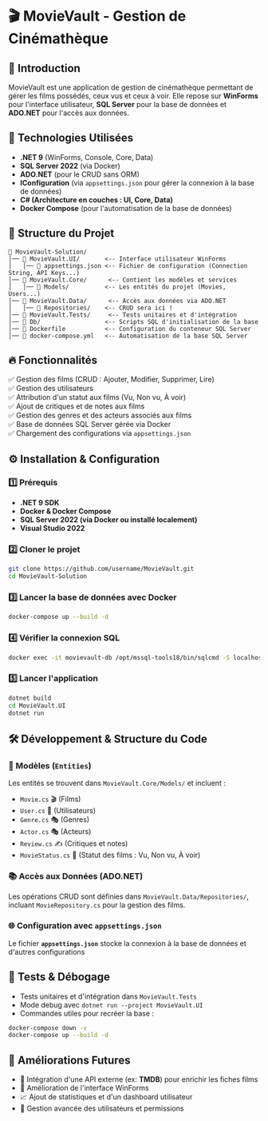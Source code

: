 ﻿# 🎬 MovieVault - Gestion de Cinémathèque

## 📌 Introduction
MovieVault est une application de gestion de cinémathèque permettant de gérer les films possédés, ceux vus et ceux à voir.
Elle repose sur **WinForms** pour l'interface utilisateur, **SQL Server** pour la base de données et **ADO.NET** pour l'accès aux données.

## 🚀 Technologies Utilisées
- **.NET 9** (WinForms, Console, Core, Data)
- **SQL Server 2022** (via Docker)
- **ADO.NET** (pour le CRUD sans ORM)
- **IConfiguration** (via `appsettings.json` pour gérer la connexion à la base de données)
- **C# (Architecture en couches : UI, Core, Data)**
- **Docker Compose** (pour l'automatisation de la base de données)

## 📂 Structure du Projet
```
📂 MovieVault-Solution/
│── 📂 MovieVault.UI/       <-- Interface utilisateur WinForms
│   │── 📜 appsettings.json <-- Fichier de configuration (Connection String, API Keys...)
│── 📂 MovieVault.Core/      <-- Contient les modèles et services
│   │── 📂 Models/          <-- Les entités du projet (Movies, Users...)
│── 📂 MovieVault.Data/      <-- Accès aux données via ADO.NET
│   │── 📂 Repositories/    <-- CRUD sera ici !
│── 📂 MovieVault.Tests/     <-- Tests unitaires et d'intégration
│── 📂 Db/                  <-- Scripts SQL d'initialisation de la base
│── 📜 Dockerfile           <-- Configuration du conteneur SQL Server
│── 📜 docker-compose.yml   <-- Automatisation de la base SQL Server
```

## 🔥 Fonctionnalités
✅ Gestion des films (CRUD : Ajouter, Modifier, Supprimer, Lire)  
✅ Gestion des utilisateurs  
✅ Attribution d'un statut aux films (Vu, Non vu, À voir)  
✅ Ajout de critiques et de notes aux films  
✅ Gestion des genres et des acteurs associés aux films  
✅ Base de données SQL Server gérée via Docker  
✅ Chargement des configurations via `appsettings.json`  

## ⚙️ Installation & Configuration
### 1️⃣ Prérequis
- **.NET 9 SDK**
- **Docker & Docker Compose**
- **SQL Server 2022 (via Docker ou installé localement)**
- **Visual Studio 2022**

### 2️⃣ Cloner le projet
```bash
git clone https://github.com/username/MovieVault.git
cd MovieVault-Solution
```

### 3️⃣ Lancer la base de données avec Docker
```bash
docker-compose up --build -d
```

### 4️⃣ Vérifier la connexion SQL
```bash
docker exec -it movievault-db /opt/mssql-tools18/bin/sqlcmd -S localhost -U SA -P 'K]xr!9*a>sPw' -Q "SELECT name FROM sys.databases;"
```

### 5️⃣ Lancer l'application
```bash
dotnet build
cd MovieVault.UI
dotnet run
```

## 🛠️ Développement & Structure du Code
### 📜 Modèles (`Entities`)
Les entités se trouvent dans `MovieVault.Core/Models/` et incluent :
- `Movie.cs` 🎬 (Films)
- `User.cs` 👤 (Utilisateurs)
- `Genre.cs` 🎭 (Genres)
- `Actor.cs` 🎭 (Acteurs)
- `Review.cs` ✍️ (Critiques et notes)
- `MovieStatus.cs` 👀 (Statut des films : Vu, Non vu, À voir)

### 📚 Accès aux Données (ADO.NET)
Les opérations CRUD sont définies dans `MovieVault.Data/Repositories/`, incluant `MovieRepository.cs` pour la gestion des films.

### 🌐 Configuration avec `appsettings.json`
Le fichier **`appsettings.json`** stocke la connexion à la base de données et d'autres configurations

## 🧪 Tests & Débogage
- Tests unitaires et d'intégration dans `MovieVault.Tests`
- Mode debug avec `dotnet run --project MovieVault.UI`
- Commandes utiles pour recréer la base :
```bash
docker-compose down -v
docker-compose up --build -d
```

## 🔮 Améliorations Futures
- 📡 Intégration d'une API externe (ex: **TMDB**) pour enrichir les fiches films
- 🎨 Amélioration de l'interface WinForms
- 📈 Ajout de statistiques et d'un dashboard utilisateur
- 🔐 Gestion avancée des utilisateurs et permissions

